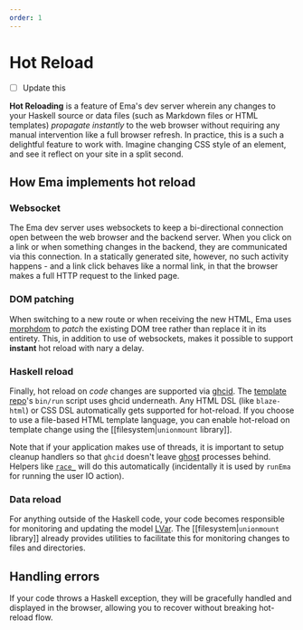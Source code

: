 ```yaml
---
order: 1
---
```

# Hot Reload

- [ ] Update this

**Hot Reloading** is a feature of Ema's dev server wherein any changes to your Haskell source or data files (such as Markdown files or HTML templates) _propagate instantly_ to the web browser without requiring any manual intervention like a full browser refresh. In practice, this is a such a delightful feature to work with. Imagine changing CSS style of an element, and see it reflect on your site in a split second.

## How Ema implements hot reload

### Websocket

The Ema dev server uses websockets to keep a bi-directional connection open between the web browser and the backend server. When you click on a link or when something changes in the backend, they are communicated via this connection. In a statically generated site, however, no such activity happens - and a link click behaves like a normal link, in that the browser makes a full HTTP request to the linked page.

### DOM patching

When switching to a new route or when receiving the new HTML, Ema uses [morphdom](https://github.com/patrick-steele-idem/morphdom) to _patch_ the existing DOM tree rather than replace it in its entirety. This, in addition to use of websockets, makes it possible to support **instant** hot reload with nary a delay. 

### Haskell reload

Finally, hot reload on _code_ changes are supported via [ghcid](https://github.com/ndmitchell/ghcid). The [template repo](https://github.com/srid/ema-template)'s `bin/run` script uses ghcid underneath. Any HTML DSL (like `blaze-html`) or CSS DSL automatically gets supported for hot-reload. If you choose to use a file-based HTML template language, you can enable hot-reload on template change using the [[filesystem|`unionmount` library]].

Note that if your application makes use of threads, it is important to setup cleanup handlers so that `ghcid` doesn't leave [ghost](https://stackoverflow.com/q/24999636/55246) processes behind. Helpers like [`race_`](https://hackage.haskell.org/package/async-2.2.3/docs/Control-Concurrent-Async.html#v:race_) will do this automatically (incidentally it is used by `runEma` for running the user IO action).

### Data reload

For anything outside of the Haskell code, your code becomes responsible for monitoring and updating the model [LVar](concepts/lvar.md). The [[filesystem|`unionmount` library]] already provides utilities to facilitate this for monitoring changes to files and directories.

## Handling errors

If your code throws a Haskell exception, they will be gracefully handled and displayed in the browser, allowing you to recover without breaking hot-reload flow.
